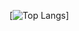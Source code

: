 [![Top Langs](https://github-readme-stats.vercel.app/api/top-langs/?username=bucket420&langs_count=8&layout=compact&theme=radical&hide=C#,C)]
